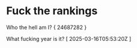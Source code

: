 # Fuck the rankings

Who the hell am I?
{ 24687282 }

What fucking year is it?
[ 2025-03-16T05:53:20Z ]
